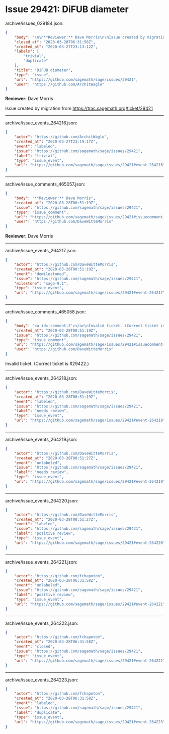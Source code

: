 # Issue 29421: DiFUB diameter

archive/issues_029184.json:
```json
{
    "body": "\n\n**Reviewer:** Dave Morris\n\nIssue created by migration from https://trac.sagemath.org/ticket/29421\n\n",
    "closed_at": "2020-03-28T06:31:58Z",
    "created_at": "2020-03-27T23:13:12Z",
    "labels": [
        "trivial",
        "duplicate"
    ],
    "title": "DiFUB diameter",
    "type": "issue",
    "url": "https://github.com/sagemath/sage/issues/29421",
    "user": "https://github.com/ArchitWagle"
}
```


**Reviewer:** Dave Morris

Issue created by migration from https://trac.sagemath.org/ticket/29421





---

archive/issue_events_264216.json:
```json
{
    "actor": "https://github.com/ArchitWagle",
    "created_at": "2020-03-27T23:19:17Z",
    "event": "labeled",
    "issue": "https://github.com/sagemath/sage/issues/29421",
    "label": "trivial",
    "type": "issue_event",
    "url": "https://github.com/sagemath/sage/issues/29421#event-264216"
}
```



---

archive/issue_comments_465057.json:
```json
{
    "body": "**Reviewer:** Dave Morris",
    "created_at": "2020-03-28T00:51:19Z",
    "issue": "https://github.com/sagemath/sage/issues/29421",
    "type": "issue_comment",
    "url": "https://github.com/sagemath/sage/issues/29421#issuecomment-465057",
    "user": "https://github.com/DaveWitteMorris"
}
```

**Reviewer:** Dave Morris



---

archive/issue_events_264217.json:
```json
{
    "actor": "https://github.com/DaveWitteMorris",
    "created_at": "2020-03-28T00:51:19Z",
    "event": "demilestoned",
    "issue": "https://github.com/sagemath/sage/issues/29421",
    "milestone": "sage-9.1",
    "type": "issue_event",
    "url": "https://github.com/sagemath/sage/issues/29421#event-264217"
}
```



---

archive/issue_comments_465058.json:
```json
{
    "body": "<a id='comment:2'></a>\nInvalid ticket. (Correct ticket is #29422.)",
    "created_at": "2020-03-28T00:51:19Z",
    "issue": "https://github.com/sagemath/sage/issues/29421",
    "type": "issue_comment",
    "url": "https://github.com/sagemath/sage/issues/29421#issuecomment-465058",
    "user": "https://github.com/DaveWitteMorris"
}
```

<a id='comment:2'></a>
Invalid ticket. (Correct ticket is #29422.)



---

archive/issue_events_264218.json:
```json
{
    "actor": "https://github.com/DaveWitteMorris",
    "created_at": "2020-03-28T00:51:19Z",
    "event": "labeled",
    "issue": "https://github.com/sagemath/sage/issues/29421",
    "label": "needs review",
    "type": "issue_event",
    "url": "https://github.com/sagemath/sage/issues/29421#event-264218"
}
```



---

archive/issue_events_264219.json:
```json
{
    "actor": "https://github.com/DaveWitteMorris",
    "created_at": "2020-03-28T00:51:27Z",
    "event": "unlabeled",
    "issue": "https://github.com/sagemath/sage/issues/29421",
    "label": "needs review",
    "type": "issue_event",
    "url": "https://github.com/sagemath/sage/issues/29421#event-264219"
}
```



---

archive/issue_events_264220.json:
```json
{
    "actor": "https://github.com/DaveWitteMorris",
    "created_at": "2020-03-28T00:51:27Z",
    "event": "labeled",
    "issue": "https://github.com/sagemath/sage/issues/29421",
    "label": "positive review",
    "type": "issue_event",
    "url": "https://github.com/sagemath/sage/issues/29421#event-264220"
}
```



---

archive/issue_events_264221.json:
```json
{
    "actor": "https://github.com/fchapoton",
    "created_at": "2020-03-28T06:31:58Z",
    "event": "unlabeled",
    "issue": "https://github.com/sagemath/sage/issues/29421",
    "label": "positive review",
    "type": "issue_event",
    "url": "https://github.com/sagemath/sage/issues/29421#event-264221"
}
```



---

archive/issue_events_264222.json:
```json
{
    "actor": "https://github.com/fchapoton",
    "created_at": "2020-03-28T06:31:58Z",
    "event": "closed",
    "issue": "https://github.com/sagemath/sage/issues/29421",
    "type": "issue_event",
    "url": "https://github.com/sagemath/sage/issues/29421#event-264222"
}
```



---

archive/issue_events_264223.json:
```json
{
    "actor": "https://github.com/fchapoton",
    "created_at": "2020-03-28T06:31:58Z",
    "event": "labeled",
    "issue": "https://github.com/sagemath/sage/issues/29421",
    "label": "duplicate",
    "type": "issue_event",
    "url": "https://github.com/sagemath/sage/issues/29421#event-264223"
}
```
